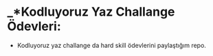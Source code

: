 # _*Kodluyoruz Yaz Challange Ödevleri:

+ Kodluyoruz yaz challange da hard skill ödevlerini paylaştığım repo.
